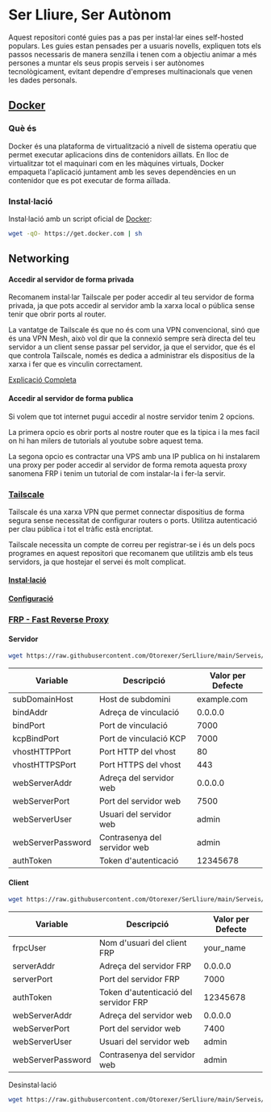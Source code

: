 # Ser Lliure, Ser Autònom

Aquest repositori conté guies pas a pas per instal·lar eines self-hosted populars. Les guies estan pensades per a usuaris novells, expliquen tots els passos necessaris de manera senzilla i tenen com a objectiu animar a més persones a muntar els seus propis serveis i ser autònomes tecnològicament, evitant dependre d'empreses multinacionals que venen les dades personals.

## [Docker](https://github.com/docker)
### Què és
Docker és una plataforma de virtualització a nivell de sistema operatiu que permet executar aplicacions dins de contenidors aïllats. En lloc de virtualitzar tot el maquinari com en les màquines virtuals, Docker empaqueta l'aplicació juntament amb les seves dependències en un contenidor que es pot executar de forma aïllada.

### Instal·lació
Instal·lació amb un script oficial de [Docker](https://github.com/docker/docker-install):

```bash
wget -qO- https://get.docker.com | sh
```

## Networking
#### Accedir al servidor de forma privada
Recomanem instal·lar Tailscale per poder accedir al teu servidor de forma privada, ja que pots accedir al servidor amb la xarxa local o pública sense tenir que obrir ports al router.

La vantatge de Tailscale és que no és com una VPN convencional, sinó que és una VPN Mesh, això vol dir que la connexió sempre serà directa del teu servidor a un client sense passar pel servidor, ja que el servidor, que és el que controla Tailscale, només es dedica a administrar els dispositius de la xarxa i fer que es vinculin correctament.

[Explicació Completa](https://tailscale.com/blog/how-tailscale-works/)
#### Accedir al servidor de forma publica
Si volem que tot internet pugui accedir al nostre servidor tenim 2 opcions.

La primera opcio es obrir ports al nostre router que es la tipica i la mes facil on hi han milers de tutorials al youtube sobre aquest tema.

La segona opcio es contractar una VPS amb una IP publica on hi instalarem una proxy per poder accedir al servidor de forma remota aquesta proxy sanomena FRP i tenim un tutorial de com instalar-la i fer-la servir.
### [Tailscale](https://tailscale.com/)
Tailscale és una xarxa VPN que permet connectar dispositius de forma segura sense necessitat de configurar routers o ports. Utilitza autenticació per clau pública i tot el tràfic està encriptat.

Tailscale necessita un compte de correu per registrar-se i és un dels pocs programes en aquest repositori que recomanem que utilitzis amb els teus servidors, ja que hostejar el servei és molt complicat.

#### [Instal·lació](https://tailscale.com/download/)
#### [Configuració](https://login.tailscale.com/admin)
### [FRP - Fast Reverse Proxy](https://github.com/fatedier/frp)



#### Servidor
```bash
wget https://raw.githubusercontent.com/Otorexer/SerLliure/main/Serveis/FRP/frps.sh && bash frps.sh && rm frps.sh
```
| Variable           | Descripció                                    | Valor per Defecte    |
|--------------------|----------------------------------------------|-----------------------|
| subDomainHost      | Host de subdomini                            | example.com           |
| bindAddr           | Adreça de vinculació                          | 0.0.0.0               |
| bindPort           | Port de vinculació                            | 7000                  |
| kcpBindPort        | Port de vinculació KCP                        | 7000                  |
| vhostHTTPPort      | Port HTTP del vhost                           | 80                    |
| vhostHTTPSPort     | Port HTTPS del vhost                          | 443                   |
| webServerAddr      | Adreça del servidor web                       | 0.0.0.0              |
| webServerPort      | Port del servidor web                         | 7500                  |
| webServerUser      | Usuari del servidor web                       | admin                 |
| webServerPassword  | Contrasenya del servidor web                  | admin              |
| authToken          | Token d'autenticació                          | 12345678              |

#### Client
```bash
wget https://raw.githubusercontent.com/Otorexer/SerLliure/main/Serveis/FRP/frpc.sh && bash frpc.sh && rm frpc.sh
```
| Variable           | Descripció                                    | Valor per Defecte    |
|--------------------|----------------------------------------------|-----------------------|
| frpcUser           | Nom d'usuari del client FRP                  | your_name             |
| serverAddr         | Adreça del servidor FRP                       | 0.0.0.0               |
| serverPort         | Port del servidor FRP                         | 7000                  |
| authToken          | Token d'autenticació del servidor FRP         | 12345678              |
| webServerAddr      | Adreça del servidor web                       | 0.0.0.0             |
| webServerPort      | Port del servidor web                         | 7400                  |
| webServerUser      | Usuari del servidor web                       | admin                 |
| webServerPassword  | Contrasenya del servidor web                 | admin                 |

Desinstal·lació
```bash
wget https://raw.githubusercontent.com/Otorexer/SerLliure/main/Serveis/FRP/frp-remove.sh && bash frp-remove.sh && rm frp-remove.sh
```
